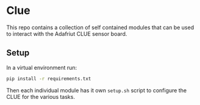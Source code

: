 # Clue

This repo contains a collection of self contained modules that can be used to interact
with the Adafriut CLUE sensor board.

## Setup

In a virtual environment run:

```bash
pip install -r requirements.txt
```

Then each individual module has it own `setup.sh` script to configure the CLUE for the
various tasks.
